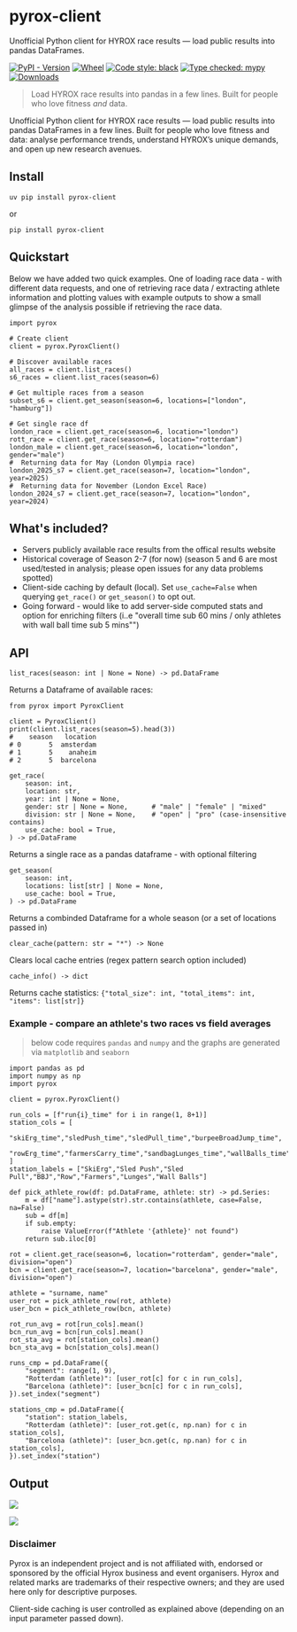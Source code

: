 # pyrox-client

Unofficial Python client for HYROX race results — load public results into pandas DataFrames.

[![PyPI - Version](https://img.shields.io/pypi/v/pyrox-client.svg)](https://pypi.org/project/pyrox-client/)
[![Wheel](https://img.shields.io/pypi/wheel/pyrox-client.svg)](https://pypi.org/project/pyrox-client/)
[![Code style: black](https://img.shields.io/badge/code%20style-black-000000.svg)](https://github.com/psf/black)
[![Type checked: mypy](https://img.shields.io/badge/type%20checked-mypy-blue.svg)](https://mypy-lang.org/)
[![Downloads](https://static.pepy.tech/badge/pyrox-client/month)](https://pepy.tech/project/pyrox-client)

> Load HYROX race results into pandas in a few lines. Built for people who love fitness *and* data.

Unofficial Python client for HYROX race results — load public results into pandas DataFrames in a few lines. Built for people who love fitness and data: analyse performance trends, understand HYROX’s unique demands, and open up new research avenues. 

## Install

```commandline
uv pip install pyrox-client
```
or 
```commandline
pip install pyrox-client
```

## Quickstart
Below we have added two quick examples. One of loading race data - with different data requests, and one of retrieving race data / extracting athlete information and plotting values with example outputs to show a small glimpse of the analysis possible if 
retrieving the race data.

```commandline
import pyrox

# Create client
client = pyrox.PyroxClient()

# Discover available races
all_races = client.list_races()          
s6_races = client.list_races(season=6)   

# Get multiple races from a season
subset_s6 = client.get_season(season=6, locations=["london", "hamburg"])

# Get single race df
london_race = client.get_race(season=6, location="london")
rott_race = client.get_race(season=6, location="rotterdam")
london_male = client.get_race(season=6, location="london", gender="male")
#  Returning data for May (London Olympia race)
london_2025_s7 = client.get_race(season=7, location="london", year=2025)
#  Returning data for November (London Excel Race)
london_2024_s7 = client.get_race(season=7, location="london", year=2024)
```

## What's included? 

- Servers publicly available race results from the offical results website
- Historical coverage of Season 2-7 (for now) (season 5 and 6 are most used/tested in analysis; please open issues for any data problems spotted)
- Client-side caching by default (local). Set ```use_cache=False``` when querying ```get_race()``` or ```get_season()``` to opt out.
- Going forward - would like to add server-side computed stats and option for enriching filters (i..e "overall time sub 60 mins / only athletes with wall ball time sub 5 mins"")


## API

```commandline
list_races(season: int | None = None) -> pd.DataFrame
```

Returns a Dataframe of available races:
```commandline
from pyrox import PyroxClient

client = PyroxClient()
print(client.list_races(season=5).head(3))
#    season   location
# 0       5  amsterdam
# 1       5    anaheim
# 2       5  barcelona
```

```commandline
get_race(
    season: int,
    location: str,
    year: int | None = None,
    gender: str | None = None,      # "male" | "female" | "mixed"
    division: str | None = None,    # "open" | "pro" (case-insensitive contains)
    use_cache: bool = True,
) -> pd.DataFrame
```

Returns a single race as a pandas dataframe - with optional filtering
```commandline
get_season(
    season: int,
    locations: list[str] | None = None,
    use_cache: bool = True,
) -> pd.DataFrame
```
Returns a combinded Dataframe for a whole season (or a set of locations passed in)
```commandline
clear_cache(pattern: str = "*") -> None
```
Clears local cache entries (regex pattern search option included)

```commandline
cache_info() -> dict
```
Returns cache statistics: `````{"total_size": int, "total_items": int, "items": list[str]}`````

###  Example - compare an athlete's two races vs field averages

> below code requires ```pandas``` and ```numpy``` and the graphs are generated via ```matplotlib``` and ```seaborn```

```commandline
import pandas as pd
import numpy as np
import pyrox

client = pyrox.PyroxClient()

run_cols = [f"run{i}_time" for i in range(1, 8+1)]
station_cols = [
    "skiErg_time","sledPush_time","sledPull_time","burpeeBroadJump_time",
    "rowErg_time","farmersCarry_time","sandbagLunges_time","wallBalls_time",
]
station_labels = ["SkiErg","Sled Push","Sled Pull","BBJ","Row","Farmers","Lunges","Wall Balls"]

def pick_athlete_row(df: pd.DataFrame, athlete: str) -> pd.Series:
    m = df["name"].astype(str).str.contains(athlete, case=False, na=False)
    sub = df[m]
    if sub.empty:
        raise ValueError(f"Athlete '{athlete}' not found")
    return sub.iloc[0]

rot = client.get_race(season=6, location="rotterdam", gender="male", division="open")
bcn = client.get_race(season=7, location="barcelona", gender="male", division="open")

athlete = "surname, name"
user_rot = pick_athlete_row(rot, athlete)
user_bcn = pick_athlete_row(bcn, athlete)

rot_run_avg = rot[run_cols].mean()
bcn_run_avg = bcn[run_cols].mean()
rot_sta_avg = rot[station_cols].mean()
bcn_sta_avg = bcn[station_cols].mean()

runs_cmp = pd.DataFrame({
    "segment": range(1, 9),
    "Rotterdam (athlete)": [user_rot[c] for c in run_cols],
    "Barcelona (athlete)": [user_bcn[c] for c in run_cols],
}).set_index("segment")

stations_cmp = pd.DataFrame({
    "station": station_labels,
    "Rotterdam (athlete)": [user_rot.get(c, np.nan) for c in station_cols],
    "Barcelona (athlete)": [user_bcn.get(c, np.nan) for c in station_cols],
}).set_index("station")

```


## Output 
![](img.png)

![](img_1.png)

### Disclaimer

Pyrox is an independent project and is not affiliated with, endorsed or sponsored by the official Hyrox business and event organisers.
Hyrox and related marks are trademarks of their respective owners; and they are used here only for descriptive purposes.

Client-side caching is user controlled as explained above (depending on an input parameter passed down).

